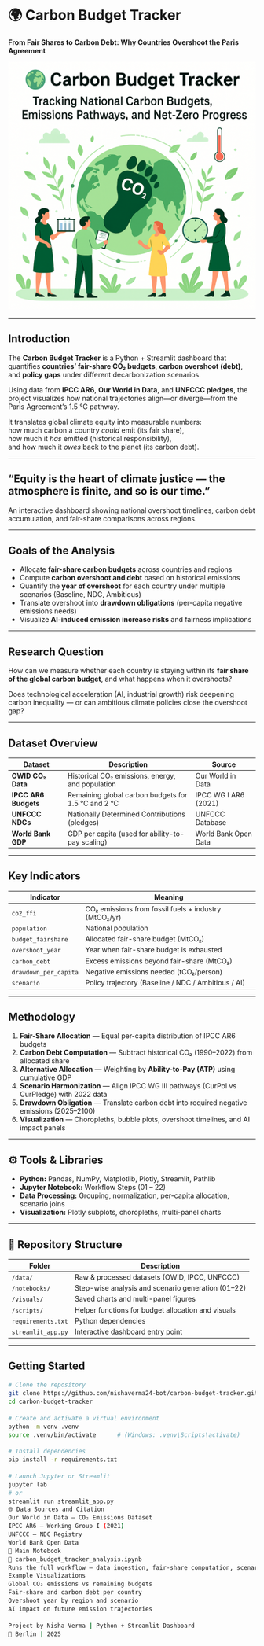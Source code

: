 # 🌍 Carbon Budget Tracker  
**From Fair Shares to Carbon Debt: Why Countries Overshoot the Paris Agreement**

<p align="center">
  <img src="assets/CO2_Budget_Tracker.png" width="750">
</p>


---

## Introduction  

The **Carbon Budget Tracker** is a Python + Streamlit dashboard that quantifies **countries’ fair-share CO₂ budgets**, **carbon overshoot (debt)**, and **policy gaps** under different decarbonization scenarios.  

Using data from **IPCC AR6**, **Our World in Data**, and **UNFCCC pledges**, the project visualizes how national trajectories align—or diverge—from the Paris Agreement’s 1.5 °C pathway.  

It translates global climate equity into measurable numbers:  
how much carbon a country *could* emit (its fair share),  
how much it *has* emitted (historical responsibility),  
and how much it *owes* back to the planet (its carbon debt).  

---

## “Equity is the heart of climate justice — the atmosphere is finite, and so is our time.”  

An interactive dashboard showing national overshoot timelines, carbon debt accumulation, and fair-share comparisons across regions.

---

## Goals of the Analysis  

- Allocate **fair-share carbon budgets** across countries and regions  
- Compute **carbon overshoot and debt** based on historical emissions  
- Quantify the **year of overshoot** for each country under multiple scenarios (Baseline, NDC, Ambitious)  
- Translate overshoot into **drawdown obligations** (per-capita negative emissions needs)  
- Visualize **AI-induced emission increase risks** and fairness implications  

---

## Research Question  

How can we measure whether each country is staying within its **fair share of the global carbon budget**, and what happens when it overshoots?  

Does technological acceleration (AI, industrial growth) risk deepening carbon inequality — or can ambitious climate policies close the overshoot gap?  

---

## Dataset Overview  

| Dataset | Description | Source |
|----------|--------------|---------|
| **OWID CO₂ Data** | Historical CO₂ emissions, energy, and population | Our World in Data |
| **IPCC AR6 Budgets** | Remaining global carbon budgets for 1.5 °C and 2 °C | IPCC WG I AR6 (2021) |
| **UNFCCC NDCs** | Nationally Determined Contributions (pledges) | UNFCCC Database |
| **World Bank GDP** | GDP per capita (used for ability-to-pay scaling) | World Bank Open Data |

---

## Key Indicators  

| Indicator | Meaning |
|------------|----------|
| `co2_ffi` | CO₂ emissions from fossil fuels + industry (MtCO₂/yr) |
| `population` | National population |
| `budget_fairshare` | Allocated fair-share budget (MtCO₂) |
| `overshoot_year` | Year when fair-share budget is exhausted |
| `carbon_debt` | Excess emissions beyond fair-share (MtCO₂) |
| `drawdown_per_capita` | Negative emissions needed (tCO₂/person) |
| `scenario` | Policy trajectory (Baseline / NDC / Ambitious / AI) |

---

## Methodology  

1. **Fair-Share Allocation** — Equal per-capita distribution of IPCC AR6 budgets  
2. **Carbon Debt Computation** — Subtract historical CO₂ (1990–2022) from allocated share  
3. **Alternative Allocation** — Weighting by **Ability-to-Pay (ATP)** using cumulative GDP  
4. **Scenario Harmonization** — Align IPCC WG III pathways (CurPol vs CurPledge) with 2022 data  
5. **Drawdown Obligation** — Translate carbon debt into required negative emissions (2025–2100)  
6. **Visualization** — Choropleths, bubble plots, overshoot timelines, and AI impact panels  

---

## ⚙️ Tools & Libraries  

- **Python:**  Pandas, NumPy, Matplotlib, Plotly, Streamlit, Pathlib  
- **Jupyter Notebook:**  Workflow Steps (01 – 22)  
- **Data Processing:**  Grouping, normalization, per-capita allocation, scenario joins  
- **Visualization:**  Plotly subplots, choropleths, multi-panel charts  

---

## 📂 Repository Structure  

| Folder | Description |
|---------|-------------|
| `/data/` | Raw & processed datasets (OWID, IPCC, UNFCCC) |
| `/notebooks/` | Step-wise analysis and scenario generation (01–22) |
| `/visuals/` | Saved charts and multi-panel figures |
| `/scripts/` | Helper functions for budget allocation and visuals |
| `requirements.txt` | Python dependencies |
| `streamlit_app.py` | Interactive dashboard entry point |

---

## Getting Started  

```bash
# Clone the repository
git clone https://github.com/nishaverma24-bot/carbon-budget-tracker.git
cd carbon-budget-tracker

# Create and activate a virtual environment
python -m venv .venv
source .venv/bin/activate      # (Windows: .venv\Scripts\activate)

# Install dependencies
pip install -r requirements.txt

# Launch Jupyter or Streamlit
jupyter lab
# or
streamlit run streamlit_app.py
🌐 Data Sources and Citation
Our World in Data – CO₂ Emissions Dataset
IPCC AR6 – Working Group I (2021)
UNFCCC – NDC Registry
World Bank Open Data
🧮 Main Notebook
📓 carbon_budget_tracker_analysis.ipynb
Runs the full workflow — data ingestion, fair-share computation, scenario modeling, and multi-panel visualization.
Example Visualizations
Global CO₂ emissions vs remaining budgets
Fair-share and carbon debt per country
Overshoot year by region and scenario
AI impact on future emission trajectories

Project by Nisha Verma | Python + Streamlit Dashboard
📍 Berlin | 2025
